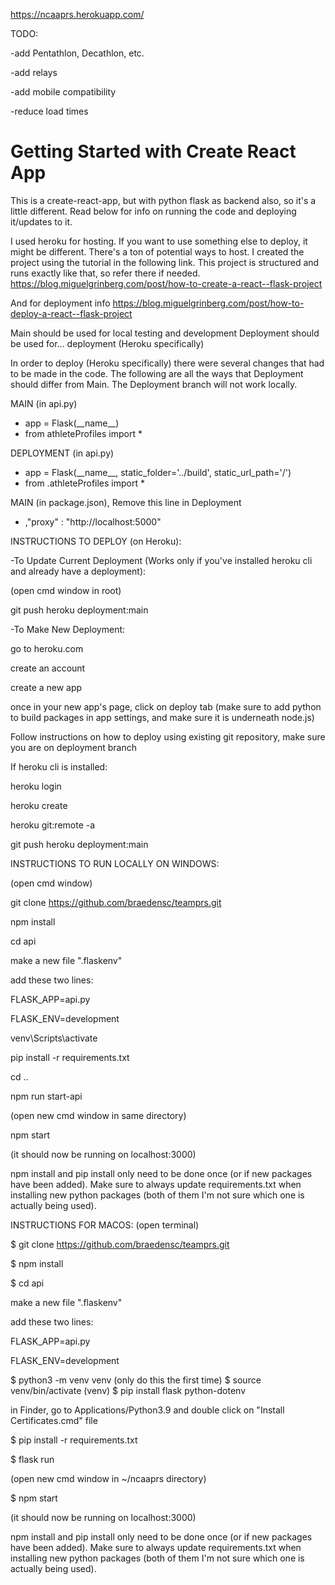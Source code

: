 https://ncaaprs.herokuapp.com/

TODO: 

-add Pentathlon, Decathlon, etc.

-add relays

-add mobile compatibility 

-reduce load times

# Getting Started with Create React App
This is a create-react-app, but with python flask as backend also, so it's a little different. Read below for info on running the code and deploying it/updates to it.

I used heroku for hosting. If you want to use something else to deploy, it might be different. There's a ton of potential ways to host.
I created the project using the tutorial in the following link. This project is structured and runs exactly like that, so refer there if needed.
https://blog.miguelgrinberg.com/post/how-to-create-a-react--flask-project

And for deployment info
https://blog.miguelgrinberg.com/post/how-to-deploy-a-react--flask-project

Main should be used for local testing and development
Deployment should be used for... deployment (Heroku specifically)

In order to deploy (Heroku specifically) there were several changes that had to be made in the code.
The following are all the ways that Deployment should differ from Main. The Deployment branch will not work locally.

MAIN  (in api.py)                  
- app = Flask(\_\_name__)
- from athleteProfiles import * 

DEPLOYMENT (in api.py)
 - app = Flask(\_\_name__, static_folder='../build', static_url_path='/')
 - from .athleteProfiles import *

MAIN (in package.json), Remove this line in Deployment
- ,"proxy" : "http://localhost:5000"  



INSTRUCTIONS TO DEPLOY (on Heroku):


-To Update Current Deployment (Works only if you've installed heroku cli and already have a deployment):

(open cmd window in root)

git push heroku deployment:main



-To Make New Deployment:

go to heroku.com

create an account

create a new app

once in your new app's page, click on deploy tab (make sure to add python to build packages in app settings, and make sure it is underneath node.js)

Follow instructions on how to deploy using existing git repository, make sure you are on deployment branch

If heroku cli is installed:

heroku login

heroku create <my heroku app name>

heroku git:remote -a <my heroku app name>

git push heroku deployment:main




INSTRUCTIONS TO RUN LOCALLY ON WINDOWS:

(open cmd window)

git clone https://github.com/braedensc/teamprs.git

npm install

cd api

make a new file ".flaskenv"

 add these two lines:

   FLASK_APP=api.py

   FLASK_ENV=development


venv\Scripts\activate

pip install -r requirements.txt

cd ..

npm run start-api

(open new cmd window in same directory)

npm start

(it should now be running on localhost:3000)


npm install and pip install only need to be done once (or if new packages have been added).
Make sure to always update requirements.txt when installing new python packages (both of them I'm not sure which one is actually being used).


INSTRUCTIONS FOR MACOS:
(open terminal)

$ git clone https://github.com/braedensc/teamprs.git

$ npm install

$ cd api


make a new file ".flaskenv"

 add these two lines:

   FLASK_APP=api.py

   FLASK_ENV=development


$ python3 -m venv venv (only do this the first time)
$ source venv/bin/activate
(venv) $ pip install flask python-dotenv

in Finder, go to Applications/Python3.9 and double click on "Install Certificates.cmd" file

$ pip install -r requirements.txt

$ flask run

(open new cmd window in ~/ncaaprs directory)

$ npm start

(it should now be running on localhost:3000)


npm install and pip install only need to be done once (or if new packages have been added).
Make sure to always update requirements.txt when installing new python packages (both of them I'm not sure which one is actually being used).


